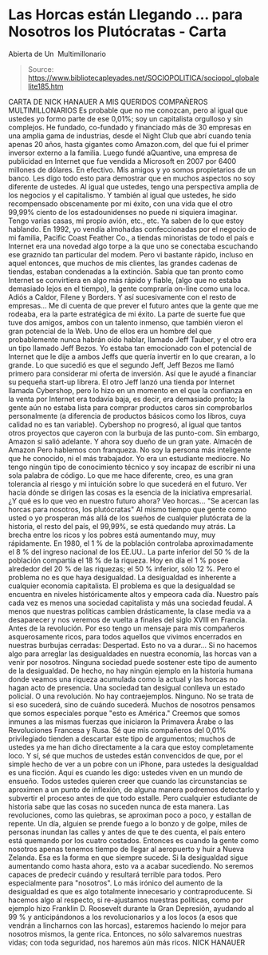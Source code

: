# Las Horcas están Llegando ... para Nosotros los Plutócratas - Carta 
Abierta de Un  Multimillonario

> Source: https://www.bibliotecapleyades.net/SOCIOPOLITICA/sociopol_globalelite185.htm

CARTA DE NICK HANAUER A MIS QUERIDOS
COMPAÑEROS MULTIMILLONARIOS
Es probable que no me conozcan, pero al igual que ustedes yo
formo parte de ese 0,01%; soy un capitalista orgulloso y sin
complejos.
He fundado, co-fundado y financiado más de 30 empresas en una
amplia gama de industrias, desde el Night Club que abrí cuando
tenía apenas 20 años, hasta gigantes como Amazon.com, del que
fui el primer inversor externo a la familia.
Luego fundé aQuantive, una empresa
de publicidad en Internet que fue vendida a Microsoft en 2007
por 6400 millones de dólares. En efectivo. Mis amigos y yo somos
propietarios de un banco.
Les digo todo esto para demostrar que en muchos aspectos no soy
diferente de ustedes.
Al igual que ustedes, tengo una
perspectiva amplia de los negocios y
el
capitalismo. Y también
al igual que ustedes, he sido recompensado obscenamente por mi
éxito, con una vida que el otro 99,99% ciento de los
estadounidenses no puede ni siquiera imaginar.
Tengo varias
casas, mi propio avión, etc., etc.
Ya saben de lo que estoy hablando.
En 1992, yo vendía almohadas confeccionadas por el negocio de mi
familia, Pacific Coast Feather Co., a tiendas minoristas de todo
el país e Internet era una novedad algo torpe a la que uno se
conectaba escuchando ese graznido tan particular del modem.
Pero vi bastante rápido, incluso en
aquel entonces, que muchos de mis clientes, las grandes cadenas
de tiendas, estaban condenadas a la extinción. Sabía que tan
pronto como Internet se convirtiera en algo más rápido y fiable,
(algo que no estaba demasiado lejos en el tiempo), la gente
compraría on-line como una loca.
Adiós a Caldor, Filene y Borders.
Y
así sucesivamente con el resto de empresas...
Me di cuenta de que prever el futuro antes que la gente que me
rodeaba, era la parte estratégica de mi éxito.
La parte de suerte fue que tuve dos
amigos, ambos con un talento inmenso, que también vieron el gran
potencial de la Web. Uno de ellos era un hombre del que
probablemente nunca habrán oído hablar, llamado Jeff Tauber, y
el otro era un tipo llamado Jeff Bezos.
Yo estaba tan emocionado con el
potencial de Internet que le dije a ambos Jeffs que quería
invertir en lo que crearan, a lo grande.
Lo que sucedió es que el segundo
Jeff, Jeff Bezos me llamó primero para considerar mi oferta de
inversión. Así que le ayudé a financiar su pequeña start-up
librera.
El otro Jeff lanzó una tienda por
Internet llamada Cybershop, pero lo hizo en un momento en el que
la confianza en la venta por Internet era todavía baja, es
decir, era demasiado pronto; la gente aún no estaba lista para
comprar productos caros sin comprobarlos personalmente (a
diferencia de productos básicos como los libros, cuya calidad no
es tan variable).
Cybershop no progresó, al igual que
tantos otros proyectos que cayeron con la burbuja de las
punto-com.
Sin embargo, Amazon si salió
adelante. Y ahora soy dueño de un gran yate.
Almacén de Amazon
Pero hablemos con franqueza. No soy la persona más inteligente
que he conocido, ni el más trabajador.
Yo era un estudiante mediocre. No
tengo ningún tipo de conocimiento técnico y soy incapaz de
escribir ni una sola palabra de código. Lo que me hace
diferente, creo, es una gran tolerancia al riesgo y mi intuición
sobre lo que sucederá en el futuro.
Ver hacia dónde se dirigen las cosas es la esencia de la
iniciativa empresarial. ¿Y qué es lo que veo en nuestro futuro
ahora?
Veo horcas...
"Se acercan las horcas
para
nosotros, los plutócratas"
Al mismo tiempo que gente como usted o yo prosperan más allá de
los sueños de cualquier plutócrata de la historia, el resto del
país, el 99,99%, se está quedando muy atrás.
La
brecha entre los ricos y los
pobres está aumentando muy, muy rápidamente.
En 1980, el 1 % de la población
controlaba aproximadamente el 8 % del ingreso nacional de los
EE.UU.. La parte inferior del 50 % de la población compartía el
18 % de la riqueza. Hoy en día el 1 % posee alrededor del 20 %
de las riquezas; el 50 % inferior, sólo 12 %.
Pero el problema no es que haya desigualdad. La desigualdad es
inherente a cualquier economía capitalista. El problema es que
la desigualdad se encuentra en niveles históricamente altos y
empeora cada día. Nuestro país cada vez es menos una sociedad
capitalista y más una sociedad feudal.
A menos que nuestras políticas
cambien drásticamente, la clase media va a desaparecer y nos
veremos de vuelta a finales del siglo XVIII en Francia. Antes de
la revolución.
Por eso tengo un mensaje para mis compañeros asquerosamente
ricos, para todos aquellos que vivimos encerrados en nuestras
burbujas cerradas:
Despertad. Esto no va a durar...
Si no hacemos algo para arreglar las
desigualdades en nuestra economía, las horcas van a venir por
nosotros.
Ninguna sociedad puede sostener este
tipo de aumento de la desigualdad. De hecho, no hay ningún
ejemplo en la historia humana donde veamos una riqueza acumulada
como la actual y las horcas no hagan acto de presencia.
Una
sociedad tan desigual conlleva un estado policial. O una
revolución. No hay contraejemplos. Ninguno.
No
se trata de si eso sucederá, sino de cuándo sucederá.
Muchos de nosotros pensamos que somos especiales porque "esto es
América."
Creemos que somos inmunes a las
mismas fuerzas que iniciaron la Primavera Árabe o las
Revoluciones Francesa y Rusa. Sé que mis compañeros del 0,01%
privilegiado tienden a descartar este tipo de argumentos; muchos
de ustedes ya me han dicho directamente a la cara que estoy
completamente loco.
Y sí, sé que muchos de ustedes están
convencidos de que, por el simple hecho de ver a un pobre con un
iPhone, para ustedes la desigualdad es una ficción.
Aquí es cuando les digo: ustedes viven en un mundo de ensueño.
Todos ustedes quieren creer que
cuando las circunstancias se aproximen a un punto de inflexión,
de alguna manera podremos detectarlo y subvertir el proceso
antes de que todo estalle.
Pero cualquier estudiante de historia sabe que las cosas no
suceden nunca de esta manera.
Las revoluciones, como las quiebras,
se aproximan poco a poco, y estallan de repente. Un día, alguien
se prende fuego a lo bonzo y de golpe, miles de personas inundan
las calles y antes de que te des cuenta, el país entero está
quemando por los cuatro costados.
Entonces es cuando la gente como
nosotros apenas tenemos tiempo de llegar al aeropuerto y huir a
Nueva Zelanda. Esa es la forma en que siempre sucede.
Si la desigualdad sigue aumentando como hasta ahora, esto va a
acabar sucediendo. No seremos capaces de predecir cuándo y
resultará terrible para todos. Pero especialmente para
"nosotros".
Lo más irónico del aumento de la desigualdad es que es algo
totalmente innecesario y contraproducente.
Si hacemos algo al respecto, si
re-ajustamos nuestras políticas, como por ejemplo hizo Franklin
D. Roosevelt durante la Gran Depresión, ayudando al 99 % y
anticipándonos a los revolucionarios y a los locos (a esos que
vendrán a lincharnos con las horcas), estaremos haciendo lo
mejor para nosotros mismos, la gente rica.
Entonces, no sólo salvaremos nuestras vidas; con toda seguridad,
nos haremos aún más ricos.
NICK HANAUER

